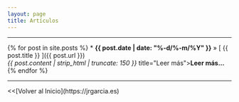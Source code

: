 ```yaml
---
layout: page
title: Artículos
---
```

<hr size="5px" color="#268BD4" />
{% for post in site.posts %}
  * <strong>{{ post.date | date: "%-d/%-m/%Y" }}</strong> &raquo; [ {{ post.title }} ]({{ post.url }}) <br> <i>{{ post.content | strip_html | truncate: 150 }}</i> title="Leer más"><strong>Leer más...</strong></a>
{% endfor %}

<hr size="5px" color="#268BD4" />
<<[Volver al Inicio](https://jrgarcia.es)

